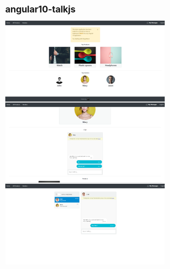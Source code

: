 # angular10-talkjs
<img src='screenshots/1.png' >
<img src='screenshots/2.png' >
<img src='screenshots/3.png' >
